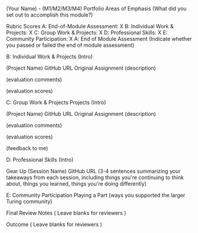 (Your Name) - (M1/M2/M3/M4) Portfolio
Areas of Emphasis
(What did you set out to accomplish this module?)

Rubric Scores
A: End-of-Module Assessment: X
B: Individual Work & Projects: X
C: Group Work & Projects: X
D: Professional Skills: X
E: Community Participation: X
A: End of Module Assessment
(Indicate whether you passed or failed the end of module assessment)

B: Individual Work & Projects
(Intro)

(Project Name)
GitHub URL
Original Assignment
(description)

(evaluation comments)

(evaluation scores)

C: Group Work & Projects
Projects
(Intro)

(Project Name)
GitHub URL
Original Assignment
(description)

(evaluation comments)

(evaluation scores)

(feedback to me)

D: Professional Skills
(Intro)

Gear Up
(Session Name)
GitHub URL
(3-4 sentences summarizing your takeaways from each session, including things you're continuing to think about, things you learned, things you're doing differently)

E: Community Participation
Playing a Part
(ways you supported the larger Turing community)

Final Review
Notes
( Leave blanks for reviewers )

Outcome
( Leave blanks for reviewers )
